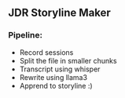 ## JDR Storyline Maker

### Pipeline:
- Record sessions
- Split the file in smaller chunks
- Transcript using whisper
- Rewrite using llama3
- Apprend to storyline :)
